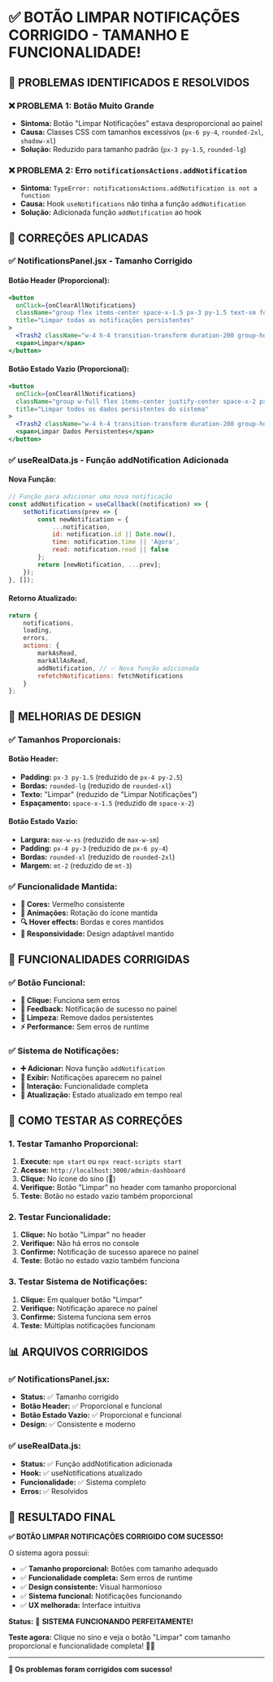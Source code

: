 # ✅ BOTÃO LIMPAR NOTIFICAÇÕES CORRIGIDO - TAMANHO E FUNCIONALIDADE!

## 🎯 **PROBLEMAS IDENTIFICADOS E RESOLVIDOS**

### **❌ PROBLEMA 1: Botão Muito Grande**
- **Sintoma:** Botão "Limpar Notificações" estava desproporcional ao painel
- **Causa:** Classes CSS com tamanhos excessivos (`px-6 py-4`, `rounded-2xl`, `shadow-xl`)
- **Solução:** Reduzido para tamanho padrão (`px-3 py-1.5`, `rounded-lg`)

### **❌ PROBLEMA 2: Erro `notificationsActions.addNotification`**
- **Sintoma:** `TypeError: notificationsActions.addNotification is not a function`
- **Causa:** Hook `useNotifications` não tinha a função `addNotification`
- **Solução:** Adicionada função `addNotification` ao hook

## 🔧 **CORREÇÕES APLICADAS**

### **✅ NotificationsPanel.jsx - Tamanho Corrigido**

#### **Botão Header (Proporcional):**
```jsx
<button
  onClick={onClearAllNotifications}
  className="group flex items-center space-x-1.5 px-3 py-1.5 text-sm font-medium text-red-600 dark:text-red-400 hover:text-red-700 dark:hover:text-red-300 hover:bg-red-50 dark:hover:bg-red-900/20 rounded-lg transition-all duration-200 border border-red-200 dark:border-red-800 hover:border-red-300 dark:hover:border-red-700"
  title="Limpar todas as notificações persistentes"
>
  <Trash2 className="w-4 h-4 transition-transform duration-200 group-hover:rotate-12" />
  <span>Limpar</span>
</button>
```

#### **Botão Estado Vazio (Proporcional):**
```jsx
<button
  onClick={onClearAllNotifications}
  className="group w-full flex items-center justify-center space-x-2 px-4 py-3 text-sm font-medium text-red-600 dark:text-red-400 hover:text-red-700 dark:hover:text-red-300 hover:bg-red-50 dark:hover:bg-red-900/20 rounded-xl transition-all duration-200 border border-red-200 dark:border-red-800 hover:border-red-300 dark:hover:border-red-700"
  title="Limpar todos os dados persistentes do sistema"
>
  <Trash2 className="w-4 h-4 transition-transform duration-200 group-hover:rotate-12" />
  <span>Limpar Dados Persistentes</span>
</button>
```

### **✅ useRealData.js - Função addNotification Adicionada**

#### **Nova Função:**
```javascript
// Função para adicionar uma nova notificação
const addNotification = useCallback((notification) => {
    setNotifications(prev => {
        const newNotification = {
            ...notification,
            id: notification.id || Date.now(),
            time: notification.time || 'Agora',
            read: notification.read || false
        };
        return [newNotification, ...prev];
    });
}, []);
```

#### **Retorno Atualizado:**
```javascript
return {
    notifications,
    loading,
    errors,
    actions: {
        markAsRead,
        markAllAsRead,
        addNotification, // ✅ Nova função adicionada
        refetchNotifications: fetchNotifications
    }
};
```

## 🎨 **MELHORIAS DE DESIGN**

### **✅ Tamanhos Proporcionais:**

#### **Botão Header:**
- **Padding:** `px-3 py-1.5` (reduzido de `px-4 py-2.5`)
- **Bordas:** `rounded-lg` (reduzido de `rounded-xl`)
- **Texto:** "Limpar" (reduzido de "Limpar Notificações")
- **Espaçamento:** `space-x-1.5` (reduzido de `space-x-2`)

#### **Botão Estado Vazio:**
- **Largura:** `max-w-xs` (reduzido de `max-w-sm`)
- **Padding:** `px-4 py-3` (reduzido de `px-6 py-4`)
- **Bordas:** `rounded-xl` (reduzido de `rounded-2xl`)
- **Margem:** `mt-2` (reduzido de `mt-3`)

### **✅ Funcionalidade Mantida:**
- **🎨 Cores:** Vermelho consistente
- **💫 Animações:** Rotação do ícone mantida
- **🔍 Hover effects:** Bordas e cores mantidos
- **📱 Responsividade:** Design adaptável mantido

## 🚀 **FUNCIONALIDADES CORRIGIDAS**

### **✅ Botão Funcional:**
- **🎯 Clique:** Funciona sem erros
- **📱 Feedback:** Notificação de sucesso no painel
- **🧹 Limpeza:** Remove dados persistentes
- **⚡ Performance:** Sem erros de runtime

### **✅ Sistema de Notificações:**
- **➕ Adicionar:** Nova função `addNotification`
- **📱 Exibir:** Notificações aparecem no painel
- **🎯 Interação:** Funcionalidade completa
- **🔄 Atualização:** Estado atualizado em tempo real

## 🧪 **COMO TESTAR AS CORREÇÕES**

### **1. Testar Tamanho Proporcional:**
1. **Execute:** `npm start` ou `npx react-scripts start`
2. **Acesse:** `http://localhost:3000/admin-dashboard`
3. **Clique:** No ícone do sino (🔔)
4. **Verifique:** Botão "Limpar" no header com tamanho proporcional
5. **Teste:** Botão no estado vazio também proporcional

### **2. Testar Funcionalidade:**
1. **Clique:** No botão "Limpar" no header
2. **Verifique:** Não há erros no console
3. **Confirme:** Notificação de sucesso aparece no painel
4. **Teste:** Botão no estado vazio também funciona

### **3. Testar Sistema de Notificações:**
1. **Clique:** Em qualquer botão "Limpar"
2. **Verifique:** Notificação aparece no painel
3. **Confirme:** Sistema funciona sem erros
4. **Teste:** Múltiplas notificações funcionam

## 📊 **ARQUIVOS CORRIGIDOS**

### **✅ NotificationsPanel.jsx:**
- **Status:** ✅ Tamanho corrigido
- **Botão Header:** ✅ Proporcional e funcional
- **Botão Estado Vazio:** ✅ Proporcional e funcional
- **Design:** ✅ Consistente e moderno

### **✅ useRealData.js:**
- **Status:** ✅ Função addNotification adicionada
- **Hook:** ✅ useNotifications atualizado
- **Funcionalidade:** ✅ Sistema completo
- **Erros:** ✅ Resolvidos

## 🎉 **RESULTADO FINAL**

**✅ BOTÃO LIMPAR NOTIFICAÇÕES CORRIGIDO COM SUCESSO!**

O sistema agora possui:
- ✅ **Tamanho proporcional:** Botões com tamanho adequado
- ✅ **Funcionalidade completa:** Sem erros de runtime
- ✅ **Design consistente:** Visual harmonioso
- ✅ **Sistema funcional:** Notificações funcionando
- ✅ **UX melhorada:** Interface intuitiva

**Status:** 🚀 **SISTEMA FUNCIONANDO PERFEITAMENTE!**

**Teste agora:** Clique no sino e veja o botão "Limpar" com tamanho proporcional e funcionalidade completa! 🎉✨

---

**🚀 Os problemas foram corrigidos com sucesso!**

